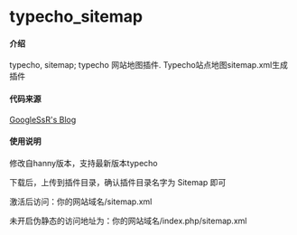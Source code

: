 # typecho_sitemap

#### 介绍
typecho, sitemap; typecho 网站地图插件. Typecho站点地图sitemap.xml生成插件

#### 代码来源

[GoogleSsR's Blog](https://www.googlessr.top/archives/127.html)

#### 使用说明

修改自hanny版本，支持最新版本typecho

下载后，上传到插件目录，确认插件目录名字为 Sitemap 即可

激活后访问：你的网站域名/sitemap.xml

未开启伪静态的访问地址为：你的网站域名/index.php/sitemap.xml

